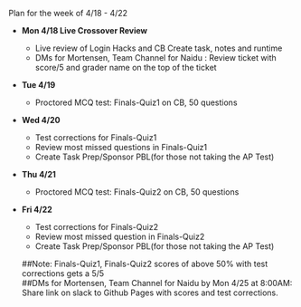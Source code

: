 Plan for the week of 4/18 - 4/22
* **Mon 4/18 Live Crossover Review**
  * Live review of Login Hacks and CB Create task, notes and runtime  
  * DMs for Mortensen, Team Channel for Naidu : Review ticket with score/5 and grader name on the top of the ticket  
* **Tue 4/19**
    * Proctored MCQ test: Finals-Quiz1 on CB, 50 questions  
* **Wed 4/20**
  * Test corrections for Finals-Quiz1    
  * Review most missed questions in Finals-Quiz1    
  * Create Task Prep/Sponsor PBL(for those not taking the AP Test)  
* **Thu 4/21**
    * Proctored MCQ test: Finals-Quiz2 on CB, 50 questions  
* **Fri 4/22**
  * Test corrections for Finals-Quiz2  
  * Review most missed question in Finals-Quiz2  
   * Create Task Prep/Sponsor PBL(for those not taking the AP Test)  

  
  ##Note: Finals-Quiz1, Finals-Quiz2 scores of above 50% with test corrections gets a 5/5  
  ##DMs for Mortensen, Team Channel for Naidu by Mon 4/25 at 8:00AM: Share link on slack to Github Pages with scores and test corrections.  
